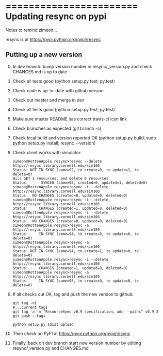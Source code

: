 =======================
Updating resync on pypi
=======================

Notes to remind zimeon...

resync is at https://pypi.python.org/pypi/resync

Putting up a new version
------------------------

0. In dev branch: bump version number in resync/_version.py and check CHANGES.md is up to date
1. Check all tests good (python setup.py test; py.test)
2. Check code is up-to-date with github version
3. Check out master and merge in dev
4. Check all tests good (python setup.py test; py.test)
5. Make sure master README has correct travis-ci icon link
6. Check branches as expected (git branch -a)
7. Check local build and version reported OK (python setup.py build; sudo python setup.py install; resync --version)
8. Check client works with simulator:

   ```
   simeon@RottenApple resync>resync --delete http://resync.library.cornell.edu/sim100
   Status: NOT IN SYNC (same=92, to create=0, to update=1, to delete=0)
   Will GET 1 resources, and delete 0 resources
   Status:      SYNCED (same=92, created=0, updated=1, deleted=0)
   simeon@RottenApple resync>resync -i --delete http://resync.library.cornell.edu/sim100
   Status:  NO CHANGES (created=0, updated=0, deleted=0)
   simeon@RottenApple resync>resync -i --delete http://resync.library.cornell.edu/sim100
   Status:     CHANGES (created=1, updated=0, deleted=0)
   simeon@RottenApple resync>resync -i --delete http://resync.library.cornell.edu/sim100
   Status:  NO CHANGES (created=0, updated=0, deleted=0)
   simeon@RottenApple resync>resync -a http://resync.library.cornell.edu/sim100
   Status:     IN SYNC (same=94, to create=0, to update=0, to delete=0)
   simeon@RottenApple resync>resync -a http://resync.library.cornell.edu/sim100
   Status: NOT IN SYNC (same=94, to create=1, to update=0, to delete=0)
   simeon@RottenApple resync>resync -i --delete http://resync.library.cornell.edu/sim100
   Status:     CHANGES (created=1, updated=0, deleted=0)
   simeon@RottenApple resync>resync -a http://resync.library.cornell.edu/sim100
   Status:     IN SYNC (same=95, to create=0, to update=0, to delete=0)
    ```

9. If all checks out OK, tag and push the new version to github:

    ```
    git tag -n1
    #...current tags
    git tag -a -m "ResourceSync v0.9 specification, add --paths" v0.9.3
    git push --tags

    python setup.py sdist upload
    ```

10. Then check on PyPI at https://pypi.python.org/pypi/resync
11. Finally, back on dev branch start new version number by editing resync/_version.py and CHANGES.md

